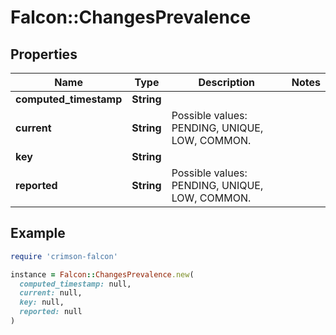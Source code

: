 # Falcon::ChangesPrevalence

## Properties

| Name | Type | Description | Notes |
| ---- | ---- | ----------- | ----- |
| **computed_timestamp** | **String** |  |  |
| **current** | **String** | Possible values: PENDING, UNIQUE, LOW, COMMON. |  |
| **key** | **String** |  |  |
| **reported** | **String** | Possible values: PENDING, UNIQUE, LOW, COMMON. |  |

## Example

```ruby
require 'crimson-falcon'

instance = Falcon::ChangesPrevalence.new(
  computed_timestamp: null,
  current: null,
  key: null,
  reported: null
)
```

